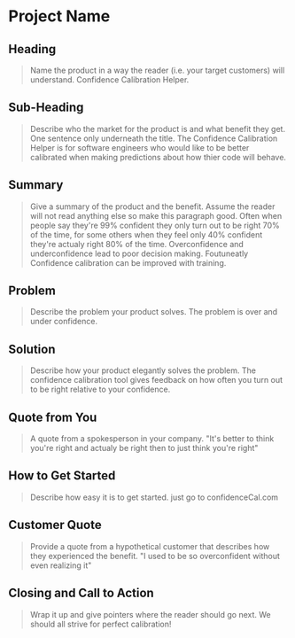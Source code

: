 # Project Name #

<!-- 
> This material was originally posted [here](http://www.quora.com/What-is-Amazons-approach-to-product-development-and-product-management). It is reproduced here for posterities sake.

There is an approach called "working backwards" that is widely used at Amazon. They work backwards from the customer, rather than starting with an idea for a product and trying to bolt customers onto it. While working backwards can be applied to any specific product decision, using this approach is especially important when developing new products or features.

For new initiatives a product manager typically starts by writing an internal press release announcing the finished product. The target audience for the press release is the new/updated product's customers, which can be retail customers or internal users of a tool or technology. Internal press releases are centered around the customer problem, how current solutions (internal or external) fail, and how the new product will blow away existing solutions.

If the benefits listed don't sound very interesting or exciting to customers, then perhaps they're not (and shouldn't be built). Instead, the product manager should keep iterating on the press release until they've come up with benefits that actually sound like benefits. Iterating on a press release is a lot less expensive than iterating on the product itself (and quicker!).

If the press release is more than a page and a half, it is probably too long. Keep it simple. 3-4 sentences for most paragraphs. Cut out the fat. Don't make it into a spec. You can accompany the press release with a FAQ that answers all of the other business or execution questions so the press release can stay focused on what the customer gets. My rule of thumb is that if the press release is hard to write, then the product is probably going to suck. Keep working at it until the outline for each paragraph flows. 

Oh, and I also like to write press-releases in what I call "Oprah-speak" for mainstream consumer products. Imagine you're sitting on Oprah's couch and have just explained the product to her, and then you listen as she explains it to her audience. That's "Oprah-speak", not "Geek-speak".

Once the project moves into development, the press release can be used as a touchstone; a guiding light. The product team can ask themselves, "Are we building what is in the press release?" If they find they're spending time building things that aren't in the press release (overbuilding), they need to ask themselves why. This keeps product development focused on achieving the customer benefits and not building extraneous stuff that takes longer to build, takes resources to maintain, and doesn't provide real customer benefit (at least not enough to warrant inclusion in the press release).
 -->
 
## Heading ##
  > Name the product in a way the reader (i.e. your target customers) will understand.
  Confidence Calibration Helper.

## Sub-Heading ##
  > Describe who the market for the product is and what benefit they get. One sentence only underneath the title.
  The Confidence Calibration Helper is for software engineers who would like to be better calibrated when making predictions about how thier code will behave.

## Summary ##
  > Give a summary of the product and the benefit. Assume the reader will not read anything else so make this paragraph good.
  Often when people say they're 99% confident they only turn out to be right 70% of the time, for some others when they feel only 40% confident they're actualy right 80% of the time. Overconfidence and underconfidence lead to poor decision making. Foutuneatly Confidence calibration can be improved with training. 

## Problem ##
  > Describe the problem your product solves.
  The problem is over and under confidence.

## Solution ##
  > Describe how your product elegantly solves the problem.
  The confidence calibration tool gives feedback on how often you turn out to be right relative to your confidence.

## Quote from You ##
  > A quote from a spokesperson in your company.
  "It's better to think you're right and actualy be right then to just think you're right"

## How to Get Started ##
  > Describe how easy it is to get started.
  just go to confidenceCal.com

## Customer Quote ##
  > Provide a quote from a hypothetical customer that describes how they experienced the benefit.
  "I used to be so overconfident without even realizing it"

## Closing and Call to Action ##
  > Wrap it up and give pointers where the reader should go next.
  We should all strive for perfect calibration!
